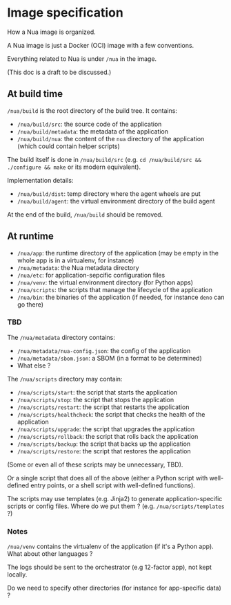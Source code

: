 # Image specification

How a Nua image is organized.

A Nua image is just a Docker (OCI) image with a few conventions.

Everything related to Nua is under `/nua` in the image.

(This doc is a draft to be discussed.)

## At build time

`/nua/build` is the root directory of the build tree. It contains:

- `/nua/build/src`: the source code of the application
- `/nua/build/metadata`: the metadata of the application
- `/nua/build/nua`: the content of the `nua` directory of the application (which could contain helper scripts)

The build itself is done in `/nua/build/src` (e.g. `cd /nua/build/src && ./configure && make` or its modern equivalent).

Implementation details:

- `/nua/build/dist`: temp directory where the agent wheels are put
- `/nua/build/agent`: the virtual environment directory of the build agent

At the end of the build, `/nua/build` should be removed.


## At runtime

- `/nua/app`: the runtime directory of the application (may be empty in the whole app is in a virtualenv, for instance)
- `/nua/metadata`: the Nua metadata directory
- `/nua/etc`: for application-sepcific configuration files
- `/nua/venv`: the virtual environment directory (for Python apps)
- `/nua/scripts`: the scripts that manage the lifecycle of the application
- `/nua/bin`: the binaries of the application (if needed, for instance `deno` can go there)

### TBD

The `/nua/metadata` directory contains:

- `/nua/metadata/nua-config.json`: the config of the application
- `/nua/metadata/sbom.json`: a SBOM (in a format to be determined)
- What else ?

The `/nua/scripts` directory may contain:

- `/nua/scripts/start`: the script that starts the application
- `/nua/scripts/stop`: the script that stops the application
- `/nua/scripts/restart`: the script that restarts the application
- `/nua/scripts/healthcheck`: the script that checks the health of the application
- `/nua/scripts/upgrade`: the script that upgrades the application
- `/nua/scripts/rollback`: the script that rolls back the application
- `/nua/scripts/backup`: the script that backs up the application
- `/nua/scripts/restore`: the script that restores the application

(Some or even all of these scripts may be unnecessary, TBD).

Or a single script that does all of the above (either a Python script with well-defined entry points, or a shell script with well-defined functions).

The scripts may use templates (e.g. Jinja2) to generate application-specific scripts or config files. Where do we put them ? (e.g. `/nua/scripts/templates` ?)

### Notes

`/nua/venv` contains the virtualenv of the application (if it's a Python app). What about other languages ?

The logs should be sent to the orchestrator (e.g 12-factor app), not kept locally.

Do we need to specify other directories (for instance for app-specific data) ?
